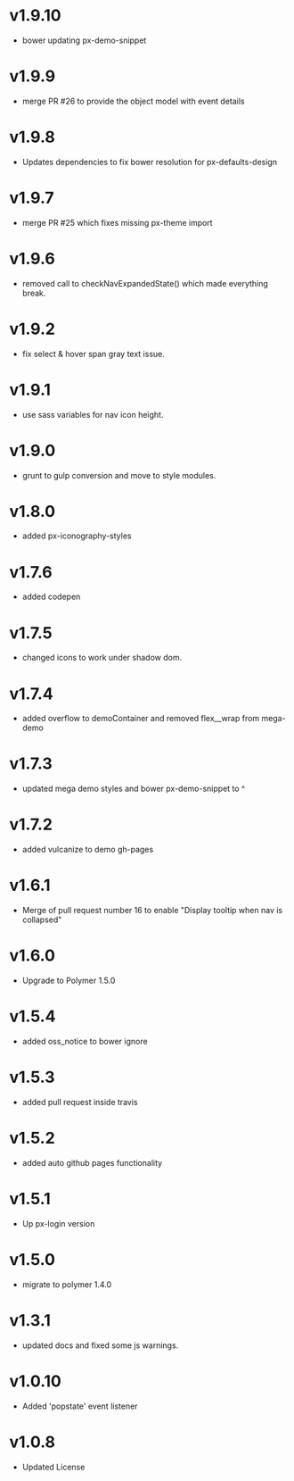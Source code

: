 
v1.9.10
==================
* bower updating px-demo-snippet

v1.9.9
==================
* merge PR #26 to provide the object model with event details

v1.9.8
==================
* Updates dependencies to fix bower resolution for px-defaults-design

v1.9.7
==================
* merge PR #25 which fixes missing px-theme import

v1.9.6
==================
* removed call to checkNavExpandedState() which made everything break.

v1.9.2
==================
* fix select & hover span gray text issue.

v1.9.1
==================
* use sass variables for nav icon height.

v1.9.0
==================
* grunt to gulp conversion and move to style modules.

v1.8.0
==================
* added px-iconography-styles

v1.7.6
==================
* added codepen

v1.7.5
==================
* changed icons to work under shadow dom.

v1.7.4
==================
* added overflow to demoContainer and removed flex__wrap from mega-demo

v1.7.3
==================
* updated mega demo styles and bower px-demo-snippet to ^

v1.7.2
==================
* added vulcanize to demo gh-pages

v1.6.1
==================
* Merge of pull request number 16 to enable "Display tooltip when nav is collapsed"

v1.6.0
==================
* Upgrade to Polymer 1.5.0

v1.5.4
==================
* added oss_notice to bower ignore

v1.5.3
==================
* added pull request inside travis

v1.5.2
==================
* added auto github pages functionality

v1.5.1
==================
* Up px-login version

v1.5.0
==================
* migrate to polymer 1.4.0

v1.3.1
===================
* updated docs and fixed some js warnings.

v1.0.10
===================
* Added 'popstate' event listener

v1.0.8
===================
* Updated License
